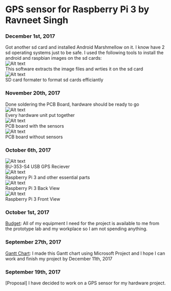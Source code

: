 GPS sensor for Raspberry Pi 3 by Ravneet Singh
==============================================

### December 1st, 2017
Got another sd card and installed Android Marshmellow on it. I know have 2 sd operating systems just to be safe.
I used the following tools to install the android and raspbian images on the sd cards: <br>
![Alt text](https://github.com/JustlikeRav/GPS-reciever/blob/master/diskimager.JPG?raw=true)<br>This software extracts the image files and wrties it on the sd card<br>
![Alt text](https://github.com/JustlikeRav/GPS-reciever/blob/master/sdcardformater.JPG?raw=true)<br>SD card formater to format sd cards efficiantly<br>
### November 20th, 2017
Done soldering the PCB Board, hardware should be ready to go<br>
![Alt text](https://github.com/JustlikeRav/GPS-reciever/blob/master/eveything.jpeg?raw=true)<br>Every hardware unit put together<br>
![Alt text](https://github.com/JustlikeRav/GPS-reciever/blob/master/pcb.jpeg?raw=true)<br>PCB board with the sensors<br>
![Alt text](https://github.com/JustlikeRav/GPS-reciever/blob/master/pcbwithoutsensors.jpeg?raw=true)<br>PCB board without sensors<br>
### October 6th, 2017
![Alt text](https://github.com/JustlikeRav/GPS-reciever/blob/master/GPS.jpeg?raw=true)<br>BU-353-S4 USB GPS Reciever<br>
![Alt text](https://github.com/JustlikeRav/GPS-reciever/blob/master/parts.jpeg?raw=true)<br>Raspberry Pi 3 and other essential parts<br>
![Alt text](https://github.com/JustlikeRav/GPS-reciever/blob/master/back.jpeg?raw=true)<br>Raspberry Pi 3 Back View<br>
![Alt text](https://github.com/JustlikeRav/GPS-reciever/blob/master/front.jpeg?raw=true)<br>Raspberry Pi 3 Front View<br>
### October 1st, 2017
[Budget](https://github.com/JustlikeRav/GPS-reciever/blob/master/budgets.docx): All of my equipment I need for the project is available to me from the prototype lab and my workplace so I am not spending anything.
### September 27th, 2017
[Gantt Chart](https://github.com/JustlikeRav/GPS-reciever/blob/master/ProjectGantProject.mpp): I made this Gantt chart using Microsoft Project and I hope I can work and finish my project by December 11th, 2017
### September 19th, 2017
[Proposal] I have decided to work on a GPS sensor for my hardware project.
